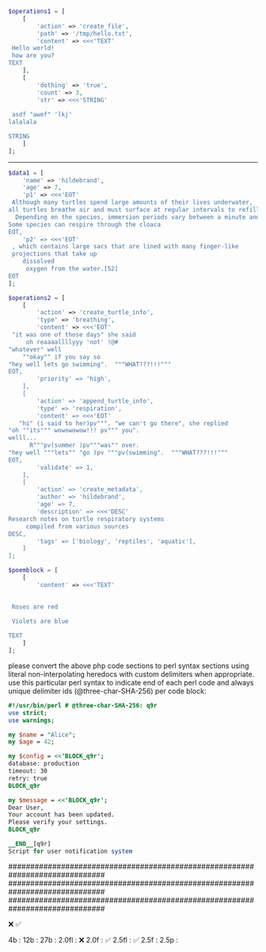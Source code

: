 
```php
$operations1 = [
    [
        'action' => 'create_file',
        'path' => '/tmp/hello.txt',
        'content' => <<<'TEXT'
 Hello world!
 how are you?
TEXT
    ],
    [
        'dothing' => 'true',
        'count' => 3,
        'str' => <<<'STRING'
   
 asdf "awef" 'lkj'
lalalala 

STRING
    ]
];
```

---

```php
$data1 = [
    'name' => 'hildebrand',
    'age' => 7,
    'p1' => <<<'EOT'
 Although many turtles spend large amounts of their lives underwater, 
all turtles breathe air and must surface at regular intervals to refill their lungs. 
  Depending on the species, immersion periods vary between a minute and an hour.[51] 
Some species can respire through the cloaca
EOT,
    'p2' => <<<'EOT'
 , which contains large sacs that are lined with many finger-like 
 projections that take up 
    dissolved 
     oxygen from the water.[52]
EOT
];
```

```php
$operations2 = [
    [
        'action' => 'create_turtle_info',
        'type' => 'breathing',
        'content' => <<<'EOT'
 "it was one of those days" she said 
     oh reaaaallllyyy 'not' !@#
"whatever" well
    ""okay"" if you say so
"hey well lets go swimming".  """WHAT???!!!"""
EOT,
        'priority' => 'high',
    ],
    [
        'action' => 'append_turtle_info',
        'type' => 'respiration',
        'content' => <<<'EOT'
   "hi" (i said to her)pv""". "we can't go there", she replied 
"oh ""its""" wowowowow!!! pv""" you". 
welll...
      R"""pv(summer )pv"""was"" over.
"hey well """lets"" "go )pv """pv(swimming".  """WHAT???!!!"""
EOT,
        'validate' => 1,
    ],
    [
        'action' => 'create_metadata',
        'author' => 'hildebrand',
        'age' => 7,
        'description' => <<<'DESC'
Research notes on turtle respiratory systems
     compiled from various sources
DESC,
        'tags' => ['biology', 'reptiles', 'aquatic'],
    ]
];
```

```php
$poemblock = [
    [
        'content' => <<<'TEXT'

  
 Roses are red

 Violets are blue  
  
TEXT
    ]
];
```


please convert the above php code sections to perl syntax sections using literal non-interpolating heredocs with custom delimiters when appropriate.  use this particular perl syntax to indicate end of each perl code and always unique delimiter ids (@three-char-SHA-256) per code block:

```perl
#!/usr/bin/perl # @three-char-SHA-256: q9r
use strict;
use warnings;

my $name = "Alice";
my $age = 42;

my $config = <<'BLOCK_q9r';
database: production
timeout: 30
retry: true
BLOCK_q9r

my $message = <<'BLOCK_q9r';
Dear User,
Your account has been updated.
Please verify your settings.
BLOCK_q9r

__END__[q9r]
Script for user notification system
```


##############################################################################
##############################################################################
##############################################################################


❌
✅


4b     : 
12b    : 
27b    : 
2.0fl  : ❌
2.0f   : ✅
2.5fl  : ✅
2.5f   : 
2.5p   : 
